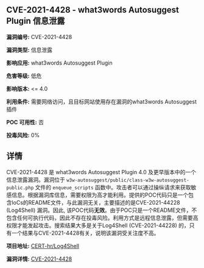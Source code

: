 ## CVE-2021-4428 - what3words Autosuggest Plugin 信息泄露

**漏洞编号:** CVE-2021-4428

**漏洞类型:** 信息泄露

**影响应用:** what3words Autosuggest Plugin

**危害等级:** 低危

**影响版本:** <= 4.0

**利用条件:** 需要网络访问，且目标网站使用存在漏洞的what3words Autosuggest插件

**POC 可用性:** 否

**投毒风险:** 0%

## 详情

CVE-2021-4428 是 what3words Autosuggest Plugin 4.0 及更早版本中的一个信息泄露漏洞。漏洞位于 `w3w-autosuggest/public/class-w3w-autosuggest-public.php` 文件的 `enqueue_scripts` 函数中。攻击者可以通过操纵请求来获取敏感信息。根据漏洞库信息，需要权限为高才能利用。提供的POC代码只是一个包含IoCs的README文件，与此漏洞无关，主要描述的是CVE-2021-44228 (Log4Shell) 漏洞。因此,  该POC代码**无效**。由于POC只是一个README文件，不包含任何可执行代码，因此不存在投毒风险。利用方式是远程信息泄露，但需要高权限才能发起攻击。搜索结果大多是关于Log4Shell (CVE-2021-44228) 的，只有一个结果与CVE-2021-4428有关，说明该漏洞受关注度不高。

**项目地址:** [CERT-hr/Log4Shell](https://github.com/CERT-hr/Log4Shell)

**漏洞详情:** [CVE-2021-4428](https://nvd.nist.gov/vuln/detail/CVE-2021-4428)